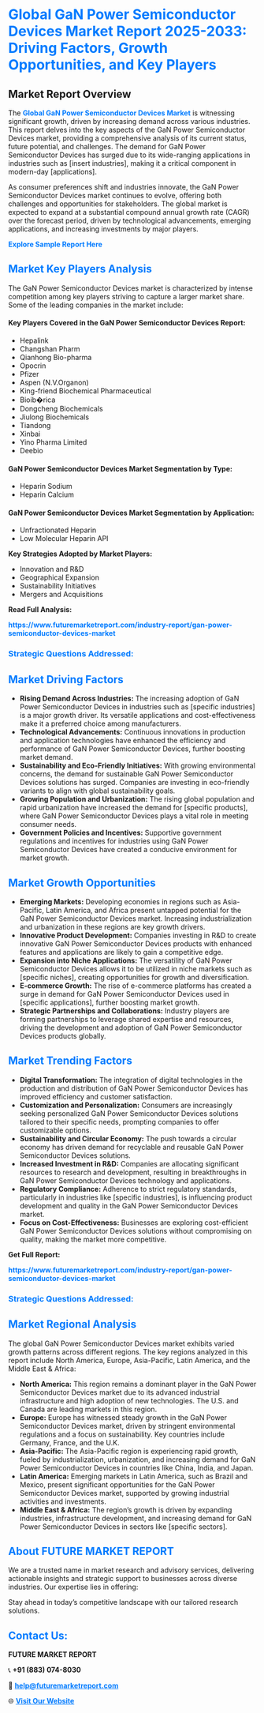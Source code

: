 <h1 style="color: #007BFF;">Global GaN Power Semiconductor Devices Market Report 2025-2033: Driving Factors, Growth Opportunities, and Key Players</h1>

<section id="overview">
<h2>Market Report Overview</h2>
<p>The <a href="https://www.futuremarketreport.com/industry-report/gan-power-semiconductor-devices-market" style="color: #007BFF; text-decoration: none;"><strong>Global GaN Power Semiconductor Devices Market</strong></a> is witnessing significant growth, driven by increasing demand across various industries. This report delves into the key aspects of the GaN Power Semiconductor Devices market, providing a comprehensive analysis of its current status, future potential, and challenges. The demand for GaN Power Semiconductor Devices has surged due to its wide-ranging applications in industries such as [insert industries], making it a critical component in modern-day [applications].</p>
<p>As consumer preferences shift and industries innovate, the GaN Power Semiconductor Devices market continues to evolve, offering both challenges and opportunities for stakeholders. The global market is expected to expand at a substantial compound annual growth rate (CAGR) over the forecast period, driven by technological advancements, emerging applications, and increasing investments by major players.</p>
</section>

<section id="overview">
<p><a href="https://www.futuremarketreport.com/request-sample/reportId=37808" style="color: #007BFF; text-decoration: none;"><strong>Explore Sample Report Here</strong></a></p>
</section>

<section id="key-players">
<h2 style="color: #007BFF;">Market Key Players Analysis</h2>
<p>The GaN Power Semiconductor Devices market is characterized by intense competition among key players striving to capture a larger market share. Some of the leading companies in the market include:</p>
<h4>Key Players Covered in the GaN Power Semiconductor Devices Report:</h4>
<ul><li>Hepalink</li><li>Changshan Pharm</li><li>Qianhong Bio-pharma</li><li>Opocrin</li><li>Pfizer</li><li>Aspen (N.V.Organon)</li><li>King-friend Biochemical Pharmaceutical</li><li>Bioib�rica</li><li>Dongcheng Biochemicals</li><li>Jiulong Biochemicals</li><li>Tiandong</li><li>Xinbai</li><li>Yino Pharma Limited</li><li>Deebio</li></ul>
<h4>GaN Power Semiconductor Devices Market Segmentation by Type:</h4>
<ul><li>Heparin Sodium</li><li>Heparin Calcium</li></ul>

<h4>GaN Power Semiconductor Devices Market Segmentation by Application:</h4>
<ul><li>Unfractionated Heparin</li><li>Low Molecular Heparin API</li></ul>
<p><strong>Key Strategies Adopted by Market Players:</strong></p>
<ul>
<li>Innovation and R&D</li>
<li>Geographical Expansion</li>
<li>Sustainability Initiatives</li>
<li>Mergers and Acquisitions</li>
</ul>
</section>

<section>
<p><strong>Read Full Analysis: </strong></p><a href="https://www.futuremarketreport.com/industry-report/gan-power-semiconductor-devices-market" style="color: #007BFF; text-decoration: none;"><strong>https://www.futuremarketreport.com/industry-report/gan-power-semiconductor-devices-market</strong></a>
<h3 style="color: #007BFF;">Strategic Questions Addressed:</h3>
</section>

<section id="driving-factors">
<h2 style="color: #007BFF;">Market Driving Factors</h2>
<ul>
<li><strong>Rising Demand Across Industries:</strong> The increasing adoption of GaN Power Semiconductor Devices in industries such as [specific industries] is a major growth driver. Its versatile applications and cost-effectiveness make it a preferred choice among manufacturers.</li>
<li><strong>Technological Advancements:</strong> Continuous innovations in production and application technologies have enhanced the efficiency and performance of GaN Power Semiconductor Devices, further boosting market demand.</li>
<li><strong>Sustainability and Eco-Friendly Initiatives:</strong> With growing environmental concerns, the demand for sustainable GaN Power Semiconductor Devices solutions has surged. Companies are investing in eco-friendly variants to align with global sustainability goals.</li>
<li><strong>Growing Population and Urbanization:</strong> The rising global population and rapid urbanization have increased the demand for [specific products], where GaN Power Semiconductor Devices plays a vital role in meeting consumer needs.</li>
<li><strong>Government Policies and Incentives:</strong> Supportive government regulations and incentives for industries using GaN Power Semiconductor Devices have created a conducive environment for market growth.</li>
</ul>
</section>

<section id="growth-opportunities">
<h2 style="color: #007BFF;">Market Growth Opportunities</h2>
<ul>
<li><strong>Emerging Markets:</strong> Developing economies in regions such as Asia-Pacific, Latin America, and Africa present untapped potential for the GaN Power Semiconductor Devices market. Increasing industrialization and urbanization in these regions are key growth drivers.</li>
<li><strong>Innovative Product Development:</strong> Companies investing in R&D to create innovative GaN Power Semiconductor Devices products with enhanced features and applications are likely to gain a competitive edge.</li>
<li><strong>Expansion into Niche Applications:</strong> The versatility of GaN Power Semiconductor Devices allows it to be utilized in niche markets such as [specific niches], creating opportunities for growth and diversification.</li>
<li><strong>E-commerce Growth:</strong> The rise of e-commerce platforms has created a surge in demand for GaN Power Semiconductor Devices used in [specific applications], further boosting market growth.</li>
<li><strong>Strategic Partnerships and Collaborations:</strong> Industry players are forming partnerships to leverage shared expertise and resources, driving the development and adoption of GaN Power Semiconductor Devices products globally.</li>
</ul>
</section>

<section id="trending-factors">
<h2 style="color: #007BFF;">Market Trending Factors</h2>
<ul>
<li><strong>Digital Transformation:</strong> The integration of digital technologies in the production and distribution of GaN Power Semiconductor Devices has improved efficiency and customer satisfaction.</li>
<li><strong>Customization and Personalization:</strong> Consumers are increasingly seeking personalized GaN Power Semiconductor Devices solutions tailored to their specific needs, prompting companies to offer customizable options.</li>
<li><strong>Sustainability and Circular Economy:</strong> The push towards a circular economy has driven demand for recyclable and reusable GaN Power Semiconductor Devices solutions.</li>
<li><strong>Increased Investment in R&D:</strong> Companies are allocating significant resources to research and development, resulting in breakthroughs in GaN Power Semiconductor Devices technology and applications.</li>
<li><strong>Regulatory Compliance:</strong> Adherence to strict regulatory standards, particularly in industries like [specific industries], is influencing product development and quality in the GaN Power Semiconductor Devices market.</li>
<li><strong>Focus on Cost-Effectiveness:</strong> Businesses are exploring cost-efficient GaN Power Semiconductor Devices solutions without compromising on quality, making the market more competitive.</li>
</ul>
</section>

<section>
<p><strong>Get Full Report: </strong></p><a href="https://www.futuremarketreport.com/industry-report/gan-power-semiconductor-devices-market" style="color: #007BFF; text-decoration: none;"><strong>https://www.futuremarketreport.com/industry-report/gan-power-semiconductor-devices-market</strong></a>
<h3 style="color: #007BFF;">Strategic Questions Addressed:</h3>
</section>


<section id="regional-analysis">
<h2 style="color: #007BFF;">Market Regional Analysis</h2>
<p>The global GaN Power Semiconductor Devices market exhibits varied growth patterns across different regions. The key regions analyzed in this report include North America, Europe, Asia-Pacific, Latin America, and the Middle East & Africa:</p>
<ul>
<li><strong>North America:</strong> This region remains a dominant player in the GaN Power Semiconductor Devices market due to its advanced industrial infrastructure and high adoption of new technologies. The U.S. and Canada are leading markets in this region.</li>
<li><strong>Europe:</strong> Europe has witnessed steady growth in the GaN Power Semiconductor Devices market, driven by stringent environmental regulations and a focus on sustainability. Key countries include Germany, France, and the U.K.</li>
<li><strong>Asia-Pacific:</strong> The Asia-Pacific region is experiencing rapid growth, fueled by industrialization, urbanization, and increasing demand for GaN Power Semiconductor Devices in countries like China, India, and Japan.</li>
<li><strong>Latin America:</strong> Emerging markets in Latin America, such as Brazil and Mexico, present significant opportunities for the GaN Power Semiconductor Devices market, supported by growing industrial activities and investments.</li>
<li><strong>Middle East & Africa:</strong> The region’s growth is driven by expanding industries, infrastructure development, and increasing demand for GaN Power Semiconductor Devices in sectors like [specific sectors].</li>
</ul>
</section>

<footer>
<h2 style="color: #007BFF;">About FUTURE MARKET REPORT</h2>
<p>We are a trusted name in market research and advisory services, delivering actionable insights and strategic support to businesses across diverse industries. Our expertise lies in offering:</p>

<p>Stay ahead in today’s competitive landscape with our tailored research solutions.</p>

<h2 style="color: #007BFF;">Contact Us:</h2>
<p><strong>FUTURE MARKET REPORT</strong></p>
<p>📞 <strong>+91 (883) 074-8030</strong></p>
<p>📧 <strong><a href="mailto:help@futuremarketreport.com" style="color: #007BFF;">help@futuremarketreport.com</a></strong></p>
<p>🌐 <strong><a href="https://www.futuremarketreport.com/" style="color: #007BFF;">Visit Our Website</a></strong></p>
</footer>
